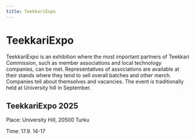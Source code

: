 ```yaml
---
title: TeekkariExpo
---
```

# TeekkariExpo



TeekkariExpo is an exhibition where the most important partners of Teekkari Commission, such as member associations and local technology companies, can be met. Representatives of associations are available at their stands where they tend to sell overall batches and other merch. Companies tell about themselves and vacancies. The event is traditionally held at University hill in September.

## TeekkariExpo 2025

Place: University Hill, 20500 Turku

Time: 17.9. 14-17
